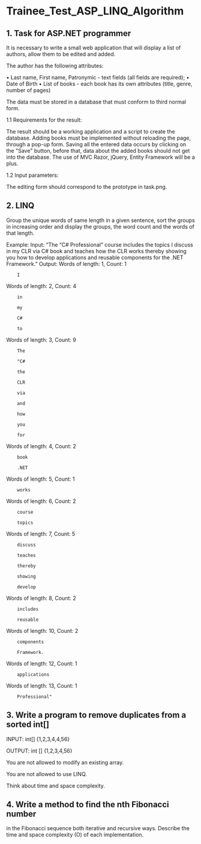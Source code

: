 # Trainee_Test_ASP_LINQ_Algorithm
## 1. Task for ASP.NET programmer
It is necessary to write a small web application that will display a list of authors, allow them to be edited and added.

The author has the following attributes:

• Last name, First name, Patronymic - text fields (all fields are required);
• Date of Birth
• List of books - each book has its own attributes (title, genre, number of pages)

The data must be stored in a database that must conform to third normal form.

1.1 Requirements for the result:

The result should be a working application and a script to create the database.
Adding books must be implemented without reloading the page, through a pop-up form. Saving all the entered data occurs by 
clicking on the "Save" button, before that, data about the added books should not get into the database.
The use of MVC Razor, jQuery, Entity Framework will be a plus.

1.2 Input parameters:

The editing form should correspond to the prototype in task.png.

## 2.	LINQ
Group the unique words of same length in a given sentence, sort the groups in increasing order and display the groups, the word count and the words of that length.

Example:
Input:
“The “C# Professional” course includes the topics I discuss in my CLR via C# book and 
teaches how the CLR works thereby showing you how to develop applications and reusable components for the .NET Framework.”
Output:
Words of length: 1, Count: 1

        I
        
Words of length: 2, Count: 4

        in
        
        my
        
        C#
        
        to
        
Words of length: 3, Count: 9

        The
        
        "C#
        
        the
        
        CLR
        
        via
        
        and
        
        how
        
        you
        
        for
        
Words of length: 4, Count: 2

        book
        
        .NET
        
Words of length: 5, Count: 1

        works
        
Words of length: 6, Count: 2

        course
        
        topics
        
Words of length: 7, Count: 5

        discuss
        
        teaches
        
        thereby
        
        showing
        
        develop
        
Words of length: 8, Count: 2

        includes
        
        reusable
        
Words of length: 10, Count: 2

        components
        
        Framework.
        
Words of length: 12, Count: 1

        applications
        
Words of length: 13, Count: 1

        Professional"
        

## 3. Write a program to remove duplicates from a sorted int[]

INPUT: int[] {1,2,3,4,4,56}

OUTPUT: int [] {1,2,3,4,56}

You are not allowed to modify an existing array.

You are not allowed to use LINQ.

Think about time and space complexity.

## 4. Write a method to find the nth Fibonacci number
in the Fibonacci sequence both iterative and recursive ways. 
Describe the time and space complexity (O) of each implementation.
